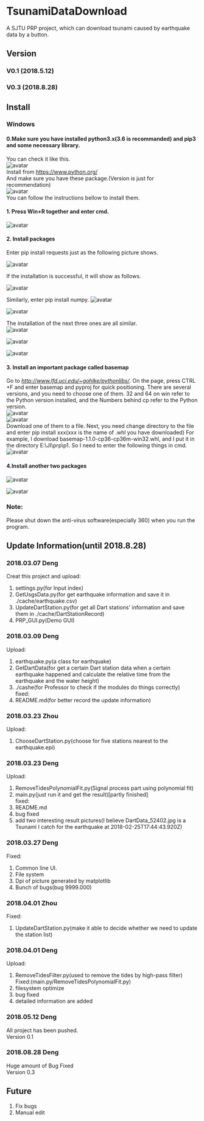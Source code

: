 # TsunamiDataDownload
A SJTU PRP project, which can download tsunami caused by earthquake data by a button. <br>

## Version

### V0.1 (2018.5.12)

### V0.3 (2018.8.28)

## Install

### Windows

#### 0.Make sure you have installed python3.x(3.6 is recommanded) and pip3 and some necessary library.

You can check it like this.<br>
![avatar](./image/version.JPG)<br> 
Install from https://www.python.org/<br>
And make sure you have these package.(Version is just for recommendation)<br>
![avatar](./image/13.jpg) <br>
You can follow the instructions bellow to install them.

#### 1.	Press Win+R together and enter cmd.

 ![avatar](./image/1.png)<br>

#### 2.	Install packages

Enter pip install requests just as the following picture shows.

![avatar](./image/2.png) 

If the installation is successful, it will show as follows.
 
![avatar](./image/3.png) 

Similarly, enter pip install numpy.
![avatar](./image/4.png)  

![avatar](./image/5.png) 

The installation of the next three ones are all similar.<br>
 ![avatar](./image/6.png) 

 ![avatar](./image/7.png) 

 ![avatar](./image/8.png) 

#### 3.	Install an important package called basemap

Go to *http://www.lfd.uci.edu/~gohlke/pythonlibs/*.
On the page, press CTRL +F and enter basemap and pyproj for quick positioning.  There are several versions, and you need to choose one of them. 32 and 64 on win refer to the Python version installed, and the Numbers behind cp refer to the Python version.<br>
![avatar](./image/9.png) <br>
![avatar](./image/14.JPG) <br>
Download one of them to a file. Next, you need change directory to the file and enter pip install xxx(xxx is the name of .whl you have downloaded)
For example, I download basemap-1.1.0-cp36-cp36m-win32.whl, and I put it in the directory E:\JI\prp\p1. So I need to enter the following things in cmd.
 ![avatar](./image/10.png) 

#### 4.Install another two packages

![avatar](./image/11.png) 

![avatar](./image/12.png)

### Note:

Please shut down the anti-virus software(especially 360) when you run the program.
 
 



## Update Information(until 2018.8.28)
### 2018.03.07 Deng
Creat this project and upload:<br> 
1. settings.py(for Input index)<br>
2. GetUsgsData.py(for get earthquake information and save it in ./cache/earthquake.csv)<br>
3. UpdateDartStation.py(for get all Dart stations' information and save them in ./cache/DartStationRecord)<br>
4. PRP_GUI.py(Demo GUI)
### 2018.03.09 Deng
Upload:<br>
1. earthquake.py(a class for earthquake)<br>
2. GetDartData(for get a certain Dart station data when a certain earthquake happened and calculate the relative time from the earthquake and the water height)<br>
3. ./cashe(for Professor to check if the modules do things correctly)<br>
fixed:<br>
1. README.md(for better record the update information)
### 2018.03.23 Zhou
Upload:<br>
1. ChooseDartStation.py(choose for five stations nearest to the earthquake.epi)<br>
### 2018.03.23 Deng
Upload:<br>
1. RemoveTidesPolynomialFit.py(Signal process part using polynomial fit)<br>
2. main.py(just run it and get the result)[partly finished]<br>
fixed:<br>
1. README.md<br>
2. bug fixed<br>
3. add two interesting result pictures(I believe DartData_52402.jpg is a Tsunami I catch for the earthquake at 2018-02-25T17:44:43.920Z)
### 2018.03.27 Deng
Fixed:<br>
1. Common line UI.<br>
2. File system<br>
3. Dpi of picture generated by matplotlib <br>
4. Bunch of bugs(bug 9999.000)
### 2018.04.01 Zhou
Fixed:<br>
1. UpdateDartStation.py(make it able to decide whether we need to update the station list)<br>
### 2018.04.01 Deng
Upload:<br>
1. RemoveTidesFilter.py(used to remove the tides by high-pass filter)<br>
Fixed:(main.py/RemoveTidesPolynomialFit.py)<br>
2. filesystem optimize<br>
3. bug fixed<br>
4. detailed information are added<br>
### 2018.05.12 Deng
All project has been pushed.<br>
Version 0.1
### 2018.08.28 Deng
Huge amount of Bug Fixed<br>
Version 0.3
## Future
1. Fix bugs
2. Manual edit

